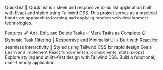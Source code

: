 QuickList 📝
QuickList is a sleek and responsive to-do list application built with React and styled using Tailwind CSS. This project serves as a practical hands-on approach to learning and applying modern web development technologies.

Features
🖋️ Add, Edit, and Delete Tasks
✅ Mark Tasks as Complete
📋 Dynamic Task Filtering
🌙 Responsive and Minimalist UI
⚡ Built with React for seamless interactivity
🎨 Styled using Tailwind CSS for rapid design
Goals
Learn and implement React fundamentals (components, state, props).
Explore styling and utility-first design with Tailwind CSS.
Build a functional, user-friendly application.
